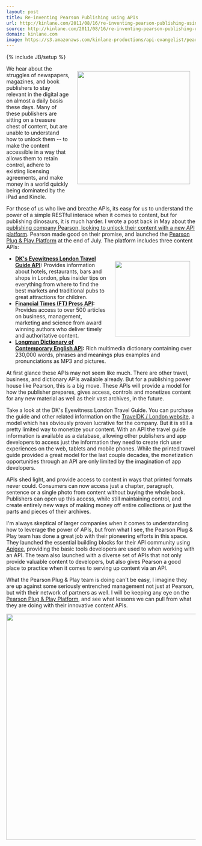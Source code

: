 ```yaml
---
layout: post
title: Re-inventing Pearson Publishing using APIs
url: http://kinlane.com/2011/08/16/re-inventing-pearson-publishing-using-apis/
source: http://kinlane.com/2011/08/16/re-inventing-pearson-publishing-using-apis/
domain: kinlane.com
image: https://s3.amazonaws.com/kinlane-productions/api-evangelist/pearson/Pearson-Plug-And-Play-API-Screenshot.png
---
```

{% include JB/setup %}<p><a title="Pearson Plug &amp; Play Developer Platform" href="http://developer.pearson.com/"><img style="padding: 15px;" src="https://s3.amazonaws.com/kinlane-productions/api-evangelist/pearson/Pearson-Plug-And-Play-API-Screenshot.png" alt="" width="300" align="right" /></a>We hear about the struggles of newspapers, magazines, and book publishers to stay relevant in the digital age on almost a daily basis these days. Many of these publishers are sitting on a treasure chest of content, but are unable to understand how to unlock them -- to make the content accessible in a way that allows them to retain control, adhere to existing licensing agreements, and make money in a world quickly being dominated by the iPad and Kindle.<p></p>
For those of us who live and breathe APIs, its easy for us to understand the power of a simple RESTful interace when it comes to content, but for publishing dinosaurs, it is much harder. I wrote a post back in May about the <a title="publishing company Pearson, looking to unlock their content with a new API platform" href="http://blog.apievangelist.com/2011/05/10/pearson-plans-api-platform-to-unlock-content/">publishing company Pearson, looking to unlock their content with a new API platform</a>. Pearson made good on their promise, and launched the <a title="Pearson Plug &amp; Play Developer Platform" href="http://developer.pearson.com/">Pearson Plug &amp; Play Platform</a> at the end of July. The platform includes three content APIs:
<ul class="mainlist">
	<li><img style="padding: 15px;" src="https://s3.amazonaws.com/kinlane-productions/api-evangelist/pearson/Pearson-Plug-And-Play-API-iphone-app.png" alt="" width="200" align="right" /><strong><a title="DK's Eyewitness London Travel Guide API" href="http://developer.pearson.com/api/Eyewitness%2520Guide%2520to%2520London/List%2520Guide%2520Entries%2520in%2520Category/overview">DK's Eyewitness London Travel Guide API</a>:</strong> Provides information about hotels, restaurants, bars and shops in London, plus insider tips on everything from where to find the best markets and traditional pubs to great attractions for children.</li>
	<li><strong><a title="Financial Times (FT) Press API" href="http://developer.pearson.com/api/FT%2520Press/List%2520All%2520Books/overview">Financial Times (FT) Press API</a>:</strong> Provides access to over 500 articles on business, management, marketing and science from award winning authors who deliver timely and authoritative content.</li>
	<li><strong><a title="Longman Dictionary of Contemporary English API" href="http://developer.pearson.com/api/Longman%2520Dictionary/Get%2520Entry/overview">Longman Dictionary of Contemporary English API</a>:</strong> Rich multimedia dictionary containing over 230,000 words, phrases and meanings plus examples and pronunciations as MP3 and pictures.</li>
</ul>
At first glance these APIs may not seem like much. There are other travel, business, and dictionary APIs available already. But for a publishing power house like Pearson, this is a big move. These APIs will provide a model for how the publisher prepares, gives access, controls and monetizes content for any new material as well as their vast archives, in the future.<p></p>
Take a look at the DK's Eyewitness London Travel Guide. You can purchase the guide and other related information on the <a title="TravelDK / London Website" href="http://traveldk.com/london">TravelDK / London website</a>, a model which has obviously proven lucrative for the company. But it is still a pretty limited way to monetize your content. With an API the travel guide information is available as a database, allowing other publishers and app developers to access just the information they need to create rich user experiences on the web, tablets and mobile phones. While the printed travel guide provided a great model for the last couple decades, the monetization opportunities through an API are only limited by the imagination of app developers.<p></p>
APIs shed light, and provide access to content in ways that printed formats never could. Consumers can now access just a chapter, paragraph, sentence or a single photo from content without buying the whole book. Publishers can open up this access, while still maintaining control, and create entirely new ways of making money off entire collections or just the parts and pieces of their archives.<p></p>
I'm always skeptical of larger companies when it comes to understanding how to leverage the power of APIs, but from what I see, the Pearson Plug &amp; Play team has done a great job with their pioneering efforts in this space. They launched the essential building blocks for their API community using <a title="Apigee" href="http://blog.apievangelist.com/2010/10/10/apigee-api-services/">Apigee</a>, providing the basic tools developers are used to when working with an API. The team also launched with a diverse set of APIs that not only provide valuable content to developers, but also gives Pearson a good place to practice when it comes to serving up content via an API.<p></p>
What the Pearson Plug &amp; Play team is doing can't be easy, I imagine they are up against some seriously entrenched management not just at Pearson, but with their network of partners as well. I will be keeping any eye on the <a title="Pearson Plug &amp; Play Developer Platform" href="http://developer.pearson.com/">Pearson Plug &amp; Play Platform</a>, and see what lessons we can pull from what they are doing with their innovative content APIs.<p></p>
<a href="http://www.pearson.com/" target="_blank"><img src="https://s3.amazonaws.com/kinlane-productions/api-evangelist/pearson/Pearson_WebBar_Bottom_Blue_RGB.jpg" alt="" width="600" /></a></p>
